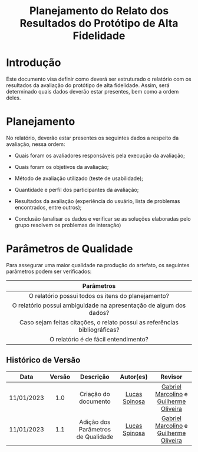 <h1 align="center">Planejamento do Relato dos Resultados do Protótipo de Alta Fidelidade</h1>

# Introdução

Este documento visa definir como deverá ser estruturado o relatório com os resultados da avaliação do protótipo de alta fidelidade. Assim, será determinado quais dados deverão estar presentes, bem como a ordem deles.

# Planejamento

No relatório, deverão estar presentes os seguintes dados a respeito da avaliação, nessa ordem:

- Quais foram os avaliadores responsáveis pela execução da avaliação;

- Quais foram os objetivos da avaliação;

- Método de avaliação utilizado (teste de usabilidade);

- Quantidade e perfil dos participantes da avaliação;

- Resultados da avaliação (experiência do usuário, lista de problemas encontrados, entre outros);

- Conclusão (analisar os dados e verificar se as soluções elaboradas pelo grupo resolvem os problemas de interação)


# Parâmetros de Qualidade

Para assegurar uma maior qualidade na produção do artefato, os seguintes parâmetros podem ser verificados:
  
|                                           Parâmetros                                          |  
| :-------------------------------------------------------------------------------------------: | 
|                   O relatório possui todos os itens do planejamento?                          |  
|              O relatório possui ambiguidade na apresentação de algum dos dados?               |
|           Caso sejam feitas citações, o relato possui as referências bibliográficas?          |  
|                           O relatório é de fácil entendimento?                                |
  
  
## Histórico de Versão

|    Data    | Versão |                          Descrição                         |                                            Autor(es)                                             |                                               Revisor                                                |
| :--------: | :----: | :---------------------------------------------------------: | :----------------------------------------------------------------------------------------------: | :--------------------------------------------------------------------------------------------------: |
| 11/01/2023 |  1.0   |                    Criação do documento                     |[Lucas Spinosa](https://github.com/LucasSpinosa) | [Gabriel Marcolino](https://github.com/GabrielMR360) e [Guilherme Oliveira](https://github.com/GG555-13) |
| 11/01/2023 |  1.1  |                Adição dos Parâmetros de Qualidade            |[Lucas Spinosa](https://github.com/LucasSpinosa) | [Gabriel Marcolino](https://github.com/GabrielMR360) e [Guilherme Oliveira](https://github.com/GG555-13) |
